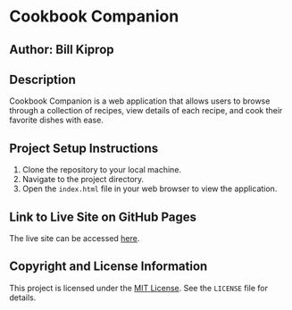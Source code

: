 # Cookbook Companion

## Author: Bill Kiprop

## Description
Cookbook Companion is a web application that allows users to browse through a collection of recipes, view details of each recipe, and cook their favorite dishes with ease.

## Project Setup Instructions
1. Clone the repository to your local machine.
2. Navigate to the project directory.
3. Open the `index.html` file in your web browser to view the application.

## Link to Live Site on GitHub Pages
The live site can be accessed [here](https://bill-kiprop.github.io/bill-kiprop.gitbub.io).

## Copyright and License Information
This project is licensed under the [MIT License](https://opensource.org/licenses/MIT). See the `LICENSE` file for details.
